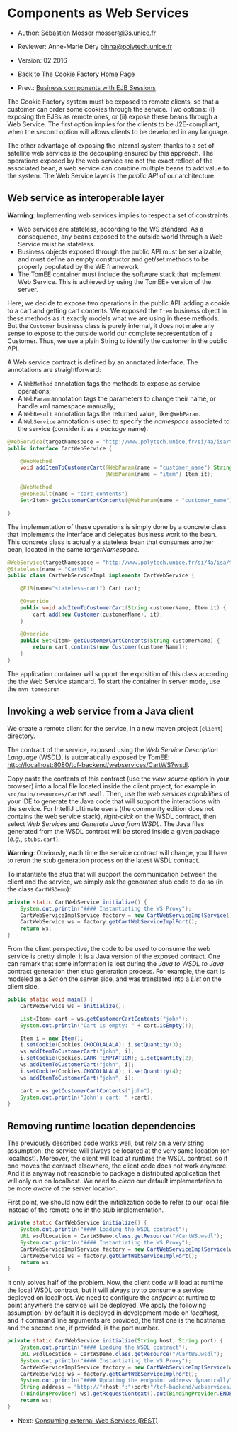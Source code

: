 # Components as Web Services 

  * Author: Sébastien Mosser [mosser@i3s.unice.fr](mosser@i3s.unice.fr)
  * Reviewer: Anne-Marie Déry [pinna@polytech.unice.fr](pinna@polytech.unice.fr)
  * Version: 02.2016
  * [Back to The Cookie Factory Home Page](https://github.com/polytechnice-si/4A_ISA_TheCookieFactory/blob/develop/Readme.md)


  * Prev.: [Business components with EJB Sessions](https://github.com/polytechnice-si/4A_ISA_TheCookieFactory/blob/develop/chapters/BusinessComponents.md)
  
The Cookie Factory system must be exposed to remote clients, so that a customer can order some cookies through the service. Two options: (i) exposing the EJBs as remote ones, or (ii) expose these beans through a Web Service. The first option implies for the clients to be J2E-compliant, when the second option will allows clients to be developed in any language.

The other advantage of exposing the internal system thanks to a set of satellite web services is the decoupling ensured by this approach. The operations exposed by the web service are not the exact reflect of the associated bean, a web service can combine multiple beans to add value to the system. The Web Service layer is the _public API_ of our architecture. 

## Web service as interoperable layer

__Warning__: Implementing web services implies to respect a set of constraints:

  * Web services are stateless, according to the WS standard. As a consequence, any beans exposed to the outside world through a Web Service must be stateless. 
  * Business objects exposed through the public API must be serializable, and must define an empty constructor and get/set methods to be properly populated by the WE framework
  * The TomEE container must include the software stack that implement Web Service. This is achieved by using the TomEE+ version of the server.

Here, we decide to expose two operations in the public API:  adding a cookie to a cart and getting cart contents. We exposed the `Item` business object in these methods as it exactly models what we are using in these methods. But the `Customer` business class is purely internal, it does not make any sense to expose to the outside world our complete representation of a Customer. Thus, we use a plain String to identify the customer in the public API.

A Web service contract is defined by an annotated interface. The annotations are straightforward: 

  * A `WebMethod` annotation tags the methods to expose as service operations;
  * A `WebParam` annotation tags the parameters to change their name, or handle xml namespace manually;
  * A `WebResult` annotation tags the returned value, like `@WebParam`.
  * A `WebService` annotation is used to specify the _namespace_ associated to the service (consider it as a _package_ name).

```java
@WebService(targetNamespace = "http://www.polytech.unice.fr/si/4a/isa/tcf/cart")
public interface CartWebService {

	@WebMethod
	void addItemToCustomerCart(@WebParam(name = "customer_name") String customerName,
							   @WebParam(name = "item") Item it);

	@WebMethod
	@WebResult(name = "cart_contents")
	Set<Item> getCustomerCartContents(@WebParam(name = "customer_name") String customerName);

}
``` 

The implementation of these operations is simply done by a concrete class that implements the interface and delegates business work to the bean. This concrete class is actually a stateless bean that consumes another bean, located in the same _targetNamespace_.

```java
@WebService(targetNamespace = "http://www.polytech.unice.fr/si/4a/isa/tcf")
@Stateless(name = "CartWS")
public class CartWebServiceImpl implements CartWebService {

	@EJB(name="stateless-cart") Cart cart;

	@Override
	public void addItemToCustomerCart(String customerName, Item it) {
		cart.add(new Customer(customerName), it);
	}

	@Override
	public Set<Item> getCustomerCartContents(String customerName) {
		return cart.contents(new Customer(customerName));
	}
}
```

The application container will support the exposition of this class according the the Web Service standard. To start the container in server mode, use the `mvn tomee:run` 

## Invoking a web service from a Java client

We create a remote client for the service, in a new maven project (`client`) directory.

The contract of the service, exposed using the _Web Service Description Language_ (WSDL), is automatically exposed by TomEE: [http://localhost:8080/tcf-backend/webservices/CartWS?wsdl](http://localhost:8080/tcf-backend/webservices/CartWS?wsdl).

Copy paste the contents of this contract (use the _view source_ option in your browser) into a local file located inside the client project, for example in `src/main/resources/CartWS.wsdl`. Then, use the _web services capabilities_ of your IDE to generate the Java code that will support the interactions with the service. For IntelliJ Ultimate users (the community edition does not contains the web service stack), _right-click_ on the WSDL contract, then select _Web Services_ and _Generate Java from WSDL_. The Java files generated from the WSDL contract will be stored inside a given package (_e.g._, `stubs.cart`). 

__Warning__: Obviously, each time the service contract will change, you'll have to rerun the stub generation process on the latest WSDL contract.

To instantiate the stub that will support the communication between the client and the service, we simply ask the generated stub code to do so (in the class `CartWSDemo`):

```java
private static CartWebService initialize() {
	System.out.println("#### Instantiating the WS Proxy");
	CartWebServiceImplService factory = new CartWebServiceImplService();
	CartWebService ws = factory.getCartWebServiceImplPort();
	return ws;
}
```	

From the client perspective, the code to be used to consume the web service is pretty simple: it is a Java version of the exposed contract. One can remark that some information is lost during the _Java to WSDL to Java_ contract generation then stub generation process. For example, the cart is modeled as a _Set_ on the server side, and was translated into a _List_ on the client side.

```java
public static void main() {
	CartWebService ws = initialize();

	List<Item> cart = ws.getCustomerCartContents("john");
	System.out.println("Cart is empty: " + cart.isEmpty());

	Item i = new Item();
	i.setCookie(Cookies.CHOCOLALALA); i.setQuantity(3);
	ws.addItemToCustomerCart("john", i);
	i.setCookie(Cookies.DARK_TEMPTATION); i.setQuantity(2);
	ws.addItemToCustomerCart("john", i);
	i.setCookie(Cookies.CHOCOLALALA); i.setQuantity(4);
	ws.addItemToCustomerCart("john", i);

	cart = ws.getCustomerCartContents("john");
	System.out.println("John's cart: " +cart);
}

```

## Removing runtime location dependencies

The previously described code works well, but rely on a very string assumption: the service will always be located at the very same location (on localhost). Moreover, the client will load at runtime the WSDL contract, so if one moves the contract elsewhere, the client code does not work anymore. And it is anyway not reasonable to package a distributed application that will only run on localhost. We need to _clean_ our default implementation to be more _aware_ of the server location.

First point, we should now edit the initialization code to refer to our local file instead of the remote one in the stub implementation.

```java
private static CartWebService initialize() {
	System.out.println("#### Loading the WSDL contract");
	URL wsdlLocation = CartWSDemo.class.getResource("/CartWS.wsdl");
	System.out.println("#### Instantiating the WS Proxy");
	CartWebServiceImplService factory = new CartWebServiceImplService(wsdlLocation);
	CartWebService ws = factory.getCartWebServiceImplPort();
	return ws;
}		
```

It only solves half of the problem. Now, the client code will load at runtime the local WSDL contract, but it will always try to consume a service deployed on localhost. We need to configure the _endpoint_ at runtime to point anywhere the service will be deployed. We apply the following assumption: by default it is deployed in development mode on _localhost_, and if command line arguments are provided, the first one is the hostname and the second one, if provided, is the port number.

```java
private static CartWebService initialize(String host, String port) {
	System.out.println("#### Loading the WSDL contract");
	URL wsdlLocation = CartWSDemo.class.getResource("/CartWS.wsdl");
	System.out.println("#### Instantiating the WS Proxy");
	CartWebServiceImplService factory = new CartWebServiceImplService(wsdlLocation);
	CartWebService ws = factory.getCartWebServiceImplPort();
	System.out.println("#### Updating the endpoint address dynamically");
	String address = "http://"+host+":"+port+"/tcf-backend/webservices/CartWS";
	((BindingProvider) ws).getRequestContext().put(BindingProvider.ENDPOINT_ADDRESS_PROPERTY, address);
	return ws;
}
```

  * Next: [Consuming external Web Services (REST)](https://github.com/polytechnice-si/4A_ISA_TheCookieFactory/blob/develop/chapters/Consuming_REST.md)
